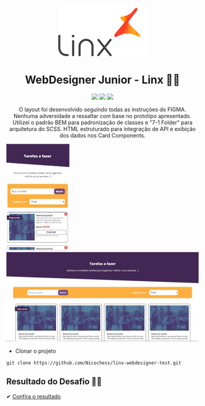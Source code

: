 <p align='center'><img src='./imgs/linxLogo.png'></p>  


<h1 align='center'>WebDesigner Junior - Linx 🐱‍🏍</h1>  
<p align='center'>
 <img src='https://img.shields.io/badge/HTML5-E34F26?style=for-the-badge&logo=html5&logoColor=white'>
 <img src='https://img.shields.io/badge/Sass-CC6699?style=for-the-badge&logo=sass&logoColor=white'>
 <img src='https://img.shields.io/badge/CSS3-1572B6?style=for-the-badge&logo=css3&logoColor=white'>
</p>
<p align='center'>O layout foi desenvolvido seguindo todas as instruções do FIGMA. Nenhuma adversidade a ressaltar com base no prototipo apresentado. Utilizei o padrão BEM para padronização de classes e "7-1 Folder" para arquitetura do SCSS. HTML estruturado para integração de API e exibição dos dados nos Card Components. </p>  
<p align='center'>
 <p align='left'><img src='./imgs/mobileLayout.JPG' width='165px'> <img src='./imgs/desktopLayout.JPG' width='600px'></p>
 </p>  


 - Clonar o projeto
```
git clone https://github.com/Nicochess/linx-webdesigner-test.git
```
<h2>Resultado do Desafio 🐱‍💻</h2>
<p> ✔ <a href='https://nicochess.github.io/linx-webdesigner/'>Confira o resultado</a></p>
